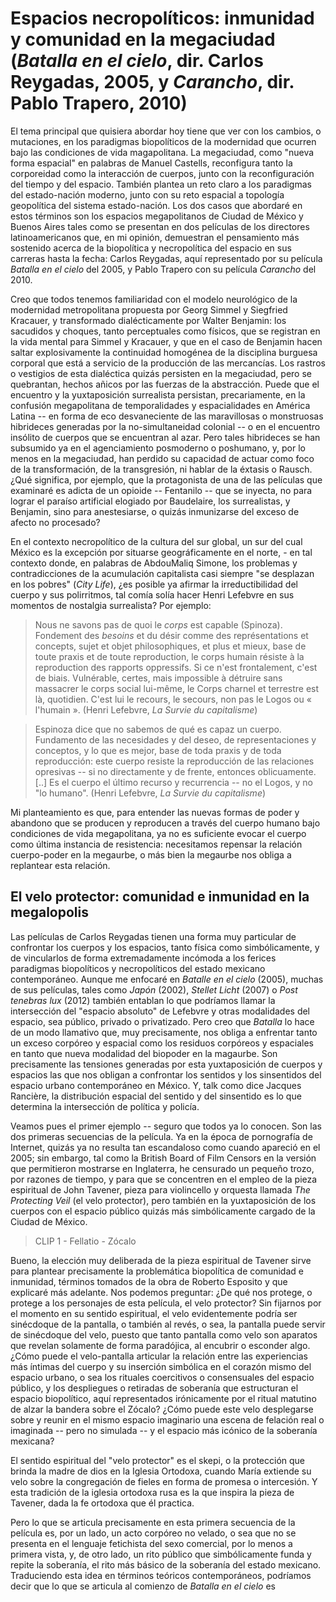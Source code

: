 # Espacios necropolíticos: inmunidad y comunidad en la megaciudad (*Batalla en el cielo*, dir. Carlos Reygadas, 2005, y *Carancho*, dir. Pablo Trapero, 2010)

El tema principal que quisiera abordar hoy tiene que ver con los cambios, o mutaciones, en los paradigmas biopolíticos de la modernidad que ocurren bajo las condiciones de vida magapolitana. La megaciudad, como "nueva forma espacial" en palabras de Manuel Castells, reconfigura tanto la corporeidad como la interacción de cuerpos, junto con la reconfiguración del tiempo y del espacio. También plantea un reto claro a los paradigmas del estado-nación moderno, junto con su reto espacial a topología geopolítica del sistema estado-nación. Los dos casos que abordaré en estos términos son los espacios megapolitanos de Ciudad de México y Buenos Aires tales como se presentan en dos películas de los directores latinoamericanos que, en mi opinión, demuestran el pensamiento más sostenido acerca de la biopolítica y necropolítica del espacio en sus carreras hasta la fecha: Carlos Reygadas, aquí representado por su película *Batalla en el cielo* del 2005, y Pablo Trapero con su película *Carancho* del 2010.

Creo que todos tenemos familiaridad con el modelo neurológico de la modernidad metropolitana propuesta por Georg Simmel y Siegfried Kracauer, y transformado dialécticamente por Walter Benjamin: los sacudidos y choques, tanto perceptuales como físicos, que se registran en la vida mental para Simmel y Kracauer, y que en el caso de Benjamin hacen saltar explosivamente la continuidad homogénea de la disciplina burguesa corporal que está a servicio de la producción de las mercancías. Los rastros o vestigios de esta dialéctica quizás persisten en la megaciudad, pero se quebrantan, hechos añicos por las fuerzas de la abstracción. Puede que el encuentro y la yuxtaposición surrealista persistan, precariamente, en la confusión megapolitana de temporalidades y espacialidades en América Latina -- en forma de eco desvaneciente de las maravillosas o monstruosas hibrideces generadas por la no-simultaneidad colonial -- o en el encuentro insólito de cuerpos que se encuentran al azar. Pero tales hibrideces se han subsumido ya en el agenciamiento posmoderno o poshumano, y, por lo menos en la megaciudad, han perdido su capacidad de actuar como foco de la transformación, de la transgresión, ni hablar de la éxtasis o Rausch. ¿Qué significa, por ejemplo, que la protagonista de una de las películas que examinaré es adicta de un opioide -- Fentanilo -- que se inyecta, no para lograr el paraíso artificial elogiado por Baudelaire, los surrealistas, y Benjamin, sino para anestesiarse, o quizás inmunizarse del exceso de afecto no procesado?

En el contexto necropolítico de la cultura del sur global, un sur del cual México es la excepción por situarse geográficamente en el norte, - en tal contexto donde, en palabras de AbdouMaliq Simone, los problemas y contradicciones de la acumulación capitalista casi siempre "se desplazan en los pobres" (*City Life*), ¿es posible ya afirmar la irreductibilidad del cuerpo y sus polirritmos, tal comía solía hacer Henri Lefebvre en sus momentos de nostalgia surrealista? Por ejemplo:

> Nous ne savons pas de quoi le *corps* est capable (Spinoza). Fondement des *besoins* et du désir comme des représentations et concepts, sujet et objet philosophiques, et plus et mieux, base de toute praxis et de toute reproduction, le corps humain résiste à la reproduction des rapports oppressifs. Si ce n'est frontalement, c'est de biais. Vulnérable, certes, mais impossible à détruire sans massacrer le corps social lui-même, le Corps charnel et terrestre est là, quotidien. C'est lui le recours, le secours, non pas le Logos ou « l'humain ». (Henri Lefebvre, *La Survie du capitalisme*)

> Espinoza dice que no sabemos de qué es capaz un cuerpo. Fundamento de las necesidades y del deseo, de representaciones y conceptos, y lo que es mejor, base de toda praxis y de toda reproducción: este cuerpo resiste la reproducción de las relaciones opresivas -- si no directamente y de frente, entonces oblicuamente. [..] Es el cuerpo el último recurso y recurrencia -- no el Logos, y no "lo humano". (Henri Lefebvre, *La Survie du capitalisme*) 

Mi planteamiento es que, para entender las nuevas formas de poder y abandono que se producen y reproducen a través del cuerpo humano bajo condiciones de vida megapolitana, ya no es suficiente evocar el cuerpo como última instancia de resistencia: necesitamos repensar la relación cuerpo-poder en la megaurbe, o más bien la megaurbe nos obliga a replantear esta relación.

## El velo protector: comunidad e inmunidad en la megalopolis

Las películas de Carlos Reygadas tienen una forma muy particular de confrontar los cuerpos y los espacios, tanto física como simbólicamente, y de vincularlos de forma extremadamente incómoda a los ferices paradigmas biopolíticos y necropolíticos del estado mexicano contemporáneo. Aunque me enfocaré en *Batalle en el cielo* (2005), muchas de sus películas, tales como *Japón* (2002), *Stellet Licht* (2007) o *Post tenebras lux* (2012) también entablan lo que podríamos llamar la intersección del "espacio absoluto" de Lefebvre y otras modalidades del espacio, sea público, privado o privatizado. Pero creo que *Batalla* lo hace de un modo llamativo que, muy precisamente, nos obliga a enfrentar tanto un exceso corpóreo y espacial como los residuos corpóreos y espaciales en tanto que nueva modalidad del biopoder en la magaurbe. Son precisamente las tensiones generadas por esta yuxtaposición de cuerpos y espacios las que nos obligan a confrontar los sentidos y los sinsentidos del espacio urbano contemporáneo en México. Y, talk como dice Jacques Rancière, la distribución espacial del sentido y del sinsentido es lo que determina la intersección de política y policía.

Veamos pues el primer ejemplo -- seguro que todos ya lo conocen. Son las dos primeras secuencias de la película. Ya en la época de pornografía de Internet, quizás ya no resulta tan escandaloso como cuando apareció en el 2005; sin embargo, tal como la British Board of Film Censors en la versión que permitieron mostrarse en Inglaterra, he censurado un pequeño trozo, por razones de tiempo, y para que se concentren en el empleo de la pieza espiritual de John Tavener, pieza para violincello y orquesta llamada *The Protecting Veil* (el velo protector), pero también en la yuxtaposición de los cuerpos con el espacio público quizás más simbólicamente cargado de la Ciudad de México.

> CLIP 1 - Fellatio - Zócalo

Bueno, la elección muy deliberada de la pieza espiritual de Tavener sirve para plantear precisamente la problemática biopolítica de comunidad e inmunidad, términos tomados de la obra de Roberto Esposito y que explicaré más adelante. Nos podemos preguntar: ¿De qué nos protege, o protege a los personajes de esta película, el velo protector? Sin fijarnos por el momento en su sentido espiritual, el velo evidentemente podría ser sinécdoque de la pantalla, o también al revés, o sea, la pantalla puede servir de sinécdoque del velo, puesto que tanto pantalla como velo son aparatos que revelan solamente de forma paradójica, al encubrir o esconder algo. ¿Cómo puede el velo-pantalla articular la relación entre las experiencias más íntimas del cuerpo y su inserción simbólica en el corazón mismo del espacio urbano, o sea los rituales coercitivos o consensuales del espacio público, y los despliegues o retiradas de soberanía que estructuran el espacio biopolítico, aquí representados irónicamente por el ritual matutino de alzar la bandera sobre el Zócalo? ¿Cómo puede este velo desplegarse sobre y reunir en el mismo espacio imaginario una escena de felación real o imaginada -- pero no simulada -- y el espacio más icónico de la soberanía mexicana?

El sentido espiritual del "velo protector" es el skepi, o la protección que brinda la madre de dios en la Iglesia Ortodoxa, cuando María extiende su velo sobre la congregación de fieles en forma de promesa o intercesión. Y esta tradición de la iglesia ortodoxa rusa es la que inspira la pieza de Tavener, dada la fe ortodoxa que él practica.

Pero lo que se articula precisamente en esta primera secuencia de la película es, por un lado, un acto corpóreo no velado, o sea que no se presenta en el lenguaje fetichista del sexo comercial, por lo menos a primera vista, y, de otro lado, un rito público que simbólicamente funda y repite la soberanía, el rito más básico de la soberanía del estado mexicano. Traduciendo esta idea en términos teóricos contemporáneos, podríamos decir que lo que se articula al comienzo de *Batalla en el cielo* es  
